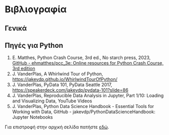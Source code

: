# Βιβλιογραφία

## Γενικά



## Πηγές για Python


1. E.  Matthes, Python Crash Course, 3rd ed., No starch press, 2023, [GitHub - ehmatthes/pcc_3e: Online resources for Python Crash Course, 3rd edition](https://github.com/ehmatthes/pcc_3e)
1. J. VanderPlas, A Whirlwind Tour of Python, https://jakevdp.github.io/WhirlwindTourOfPython/
1. J. VanderPlas, PyData 101, PyData Seattle 2017, https://speakerdeck.com/jakevdp/pydata-101?slide=86
1. J. VanderPlas, Reproducible Data Analysis in Jupyter, Part 1/10: Loading and Visualizing Data, YouTube Videos
1. J. VanderPlas, Python Data Science Handbook - Essential Tools for Working with Data, GitHub - jakevdp/PythonDataScienceHandbook: Jupyter Notebooks

 Για επιστροφή στην αρχική σελίδα πατήστε [εδώ](README.md).
